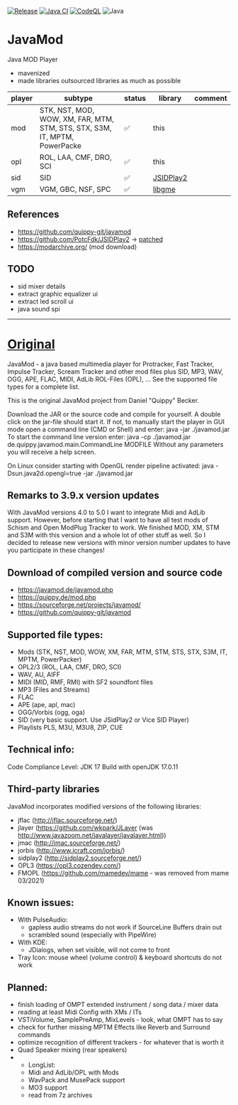 [![Release](https://jitpack.io/v/umjammer/javamod.svg)](https://jitpack.io/#umjammer/javamod)
[![Java CI](https://github.com/umjammer/javamod/actions/workflows/maven.yml/badge.svg)](https://github.com/umjammer/javamod/actions/workflows/maven.yml)
[![CodeQL](https://github.com/umjammer/javamod/actions/workflows/codeql-analysis.yml/badge.svg)](https://github.com/umjammer/javamod/actions/workflows/codeql-analysis.yml)
![Java](https://img.shields.io/badge/Java-17-b07219)

# JavaMod

Java MOD Player

- mavenized
- made libraries outsourced libraries as much as possible  

| player | subtype                                                                    | status | library                                              | comment |
|--------|----------------------------------------------------------------------------|--------|------------------------------------------------------|---------|
| mod    | STK, NST, MOD, WOW, XM, FAR, MTM, STM, STS, STX, S3M, IT, MPTM, PowerPacke | ✅      | this                                                 |         |
| opl    | ROL, LAA, CMF, DRO, SCI                                                    | ✅      | this                                                 |         |
| sid    | SID                                                                        | ✅      | [JSIDPlay2](https://github.com/umjammer/JSIDPlay2)   |         |
| vgm    | VGM, GBC, NSF, SPC                                                         | ✅      | [libgme](https://github.com/umjammer/vavi-sound-emu) |         |

## References

* https://github.com/quippy-git/javamod
* https://github.com/PotcFdk/JSIDPlay2 → [patched](https://github.com/umjammer/JSIDPlay2)
* https://modarchive.org/ (mod download)

## TODO

* sid mixer details
* extract graphic equalizer ui
* extract led scroll ui
* java sound spi

---

# [Original](https://github.com/quippy-git/javamod)

JavaMod - a java based multimedia player for Protracker, Fast Tracker, 
Impulse Tracker, Scream Tracker and other mod files plus
SID, MP3, WAV, OGG, APE, FLAC, MIDI, AdLib ROL-Files (OPL), ...
See the supported file types for a complete list.

This is the original JavaMod project from Daniel "Quippy" Becker.

Download the JAR or the source code and compile for yourself. A double click
on the jar-file should start it. If not, to manually start the player in GUI
mode open a command line (CMD or Shell) and enter:
   java -jar ./javamod.jar
To start the command line version enter:
   java -cp ./javamod.jar de.quippy.javamod.main.CommandLine MODFILE
   Without any parameters you will receive a help screen.

On Linux consider starting with OpenGL render pipeline activated:
   java -Dsun.java2d.opengl=true -jar ./javamod.jar

## Remarks to 3.9.x version updates
With JavaMod versions 4.0 to 5.0 I want to integrate Midi and AdLib support.
However, before starting that I want to have all test mods of Schism and
Open ModPlug Tracker to work. We finished MOD, XM, STM and S3M with this version
and a whole lot of other stuff as well. So I decided to release new versions
with minor version number updates to have you participate in these changes!

## Download of compiled version and source code
* https://javamod.de/javamod.php
* https://quippy.de/mod.php
* https://sourceforge.net/projects/javamod/
* https://github.com/quippy-git/javamod

## Supported file types:
* Mods (STK, NST, MOD, WOW, XM, FAR, MTM, STM, STS, STX, S3M, IT, MPTM, PowerPacker)
* OPL2/3 (ROL, LAA, CMF, DRO, SCI)
* WAV, AU, AIFF
* MIDI (MID, RMF, RMI) with SF2 soundfont files
* MP3 (Files and Streams)
* FLAC
* APE (ape, apl, mac)
* OGG/Vorbis (ogg, oga)
* SID (very basic support. Use JSidPlay2 or Vice SID Player)
* Playlists PLS, M3U, M3U8, ZIP, CUE

## Technical info:
Code Compliance Level: JDK 17
Build with openJDK 17.0.11
 
## Third-party libraries
JavaMod incorporates modified versions of the following libraries:

* jflac (http://jflac.sourceforge.net/)
* jlayer (https://github.com/wkpark/JLayer (was http://www.javazoom.net/javalayer/javalayer.html))
* jmac (http://jmac.sourceforge.net/)
* jorbis (http://www.jcraft.com/jorbis/)
* sidplay2 (http://sidplay2.sourceforge.net/)
* OPL3 (https://opl3.cozendey.com/)
* FMOPL (https://github.com/mamedev/mame - was removed from mame 03/2021)

## Known issues:
* With PulseAudio: 
  * gapless audio streams do not work if SourceLine Buffers drain out
  * scrambled sound (especially with PipeWire)
* With KDE:
  * JDialogs, when set visible, will not come to front
* Tray Icon: mouse wheel (volume control) & keyboard shortcuts do not work

## Planned:
* finish loading of OMPT extended instrument / song data / mixer data
* reading at least Midi Config with XMs / ITs
* VSTiVolume, SamplePreAmp, MixLevels - look, what OMPT has to say
* check for further missing MPTM Effects like Reverb and Surround commands
* optimize recognition of different trackers - for whatever that is worth it
* Quad Speaker mixing (rear speakers)
* + LongList:
  * Midi and AdLib/OPL with Mods
  * WavPack and MusePack support
  * MO3 support
  * read from 7z archives
